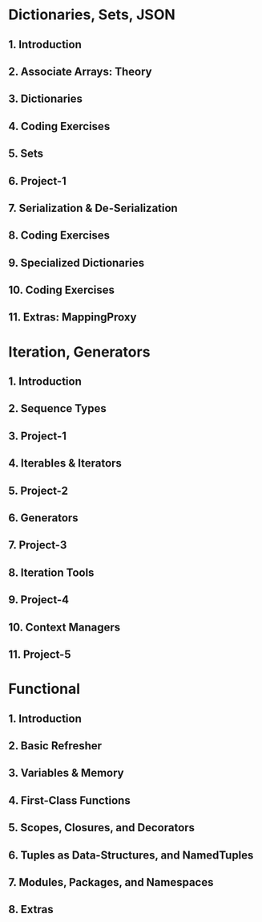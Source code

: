 # Dictionaries, Sets, JSON

## 1. Introduction

## 2. Associate Arrays: Theory

## 3. Dictionaries

## 4. Coding Exercises

## 5. Sets

## 6. Project-1

## 7. Serialization & De-Serialization

## 8. Coding Exercises

## 9. Specialized Dictionaries

## 10. Coding Exercises

## 11. Extras: MappingProxy


# Iteration, Generators

## 1. Introduction

## 2. Sequence Types

## 3. Project-1

## 4. Iterables & Iterators

## 5. Project-2

## 6. Generators

## 7. Project-3

## 8. Iteration Tools

## 9. Project-4

## 10. Context Managers

## 11. Project-5


# Functional

## 1. Introduction

## 2. Basic Refresher

## 3. Variables & Memory

## 4. First-Class Functions

## 5. Scopes, Closures, and Decorators

## 6. Tuples as Data-Structures, and NamedTuples

## 7. Modules, Packages, and Namespaces

## 8. Extras